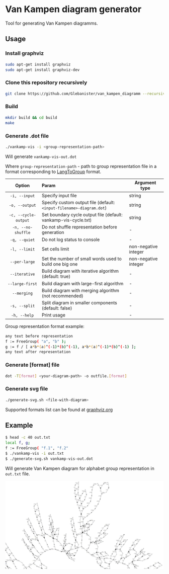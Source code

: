 # Van Kampen diagram generator

Tool for generating Van Kampen diagramms.

## Usage

### Install graphviz

```bash
sudo apt-get install graphviz
sudo apt-get install graphviz-dev
```

### Clone this repository recursively

```bash
git clone https://github.com/Glebanister/van_kampen_diagramm --recursive
```

### Build

```bash
mkdir build && cd build
make
```

### Generate .dot file

```bash
./vankamp-vis -i <group-representation-path>
```

Will generate `vankamp-vis-out.dot`

Where `group-representation-path` - path to group representation file in a format corresponding to
[LangToGroup](https://github.com/YaccConstructor/LangToGroup)
format.

|        Option        | Param                                                                 | Argument type        |
|:--------------------:|:----------------------------------------------------------------------|----------------------|
|    `-i, --input`     | Specify input file                                                    | string               |
|    `-o, --output`    | Specify custom output file (default:  `<input-filename>-diagram.dot`) | string               |
| `-c, --cycle-output` | Set boundary cycle output file (default:    vankamp-vis-cycle.txt)    | string               |
|  `-n, --no-shuffle`  | Do not shuffle representation before generation                       | -                    |
|    `-q, --quiet`     | Do not log status to console                                          | -                    |
|    `-l, --limit`     | Set cells limit                                                       | non-negative integer |
|    `--per-large`     | Set the number of small words used to build one big one               | non-negative integer |
|    `--iterative`     | Build diagram with iterative algorithm (default:  true)               | -                    |
|   `--large-first`    | Build diagram with large-first algorithm                              | -                    |
|     `--merging`      | Build diagram with merging algorithm (not recommended)                | -                    |
|    `-s, --split`     | Split diagram in smaller components (default: false)                  | -                    |
|     `-h, --help`     | Print usage                                                           | -                    |

Group representation format example:

```bash
any text before representation
f := FreeGroup( "a", "b" );
g := f / [ a*b*(a)^(-1)*(b)^(-1), a*b*(a)^(-1)*(b)^(-1) ];
any text after representation
```

### Generate [format] file

```bash
dot -T[format] <your-diagram-path> -o outfile.[format]
```

### Generate svg file

```bash
./generate-svg.sh <file-with-diagram>
```

Supported formats list can be found at [graphviz.org](https://graphviz.org/doc/info/output.html)

## Example

```bash
$ head -c 40 out.txt
local f, g;
f := FreeGroup( "f.1", "f.2"
$ ./vankamp-vis -i out.txt
$ ./generate-svg.sh vankamp-vis-out.dot
```

Will generate Van Kampen diagram for alphabet group representation in `out.txt` file.

![example](media/example.jpg)
